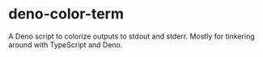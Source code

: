 # deno-color-term

A Deno script to colorize outputs to stdout and stderr. Mostly for tinkering around with TypeScript and Deno.
